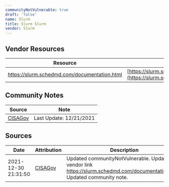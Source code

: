 ```yaml
---
communityNotVulnerable: true
draft: 'false'
name: Slurm
title: Slurm Slurm
vendor: Slurm
---
```


## Vendor Resources
| Resource | Link |
| --- | --- |
| https://slurm.schedmd.com/documentation.html | [https://slurm.schedmd.com/documentation.html](https://slurm.schedmd.com/documentation.html) |


## Community Notes
| Source | Note |
| --- | --- |
| [CISAGov](https://raw.githubusercontent.com/cisagov/log4j-affected-db/develop/README.md) | Last Update: 12/21/2021 |

## Sources
| Date | Attribution | Description |
| --- | --- | --- |
| 2021-12-30 21:31:50 | [CISAGov](https://raw.githubusercontent.com/cisagov/log4j-affected-db/develop/README.md) | Updated communityNotVulnerable. Updated vendor link https://slurm.schedmd.com/documentation.html. Updated community note.  |
